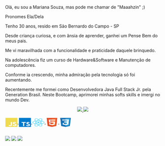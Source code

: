 Olá, eu sou a Mariana Souza, mas pode me chamar de "Maaahzin" ;)

Pronomes Ela/Dela

Tenho 30 anos, resido em São Bernardo do Campo - SP



Desde criança curiosa, e com ânsia de aprender, ganhei um Pense Bem do meus pais.

Me vi maravilhada com a funcionalidade e praticidade daquele brinquedo.

Na adolescência fiz um curso de Hardware&Software e Manutenção de computadores.

Conforme ia crescendo, minha admiração pela tecnologia só foi aumentando.

Recentemente me formei como Desenvolvedora Java Full Stack Jr. pela Generation Brasil. Neste Bootcamp, aprimorei minhas softs skills e imergi no mundo Dev.



<div align="center">
  <a href="https://github.com/Maaahzin">
  <img height="155em" src="https://github-readme-stats.vercel.app/api?username=Maaahzin&show_icons=true&theme=radical&include_all_commits=true&count_private=true"/>
  <img height="155em" src="https://github-readme-stats.vercel.app/api/top-langs/?username=Maaahzin&layout=compact&langs_count=7&theme=radical"/>
</div>

  <div style="display: inline_block"><br>
  <img align="center" alt="Rafa-Js" height="30" width="40" src="https://raw.githubusercontent.com/devicons/devicon/master/icons/javascript/javascript-plain.svg">
  <img align="center" alt="Rafa-Ts" height="30" width="40" src="https://raw.githubusercontent.com/devicons/devicon/master/icons/typescript/typescript-plain.svg">
  <img align="center" alt="Rafa-React" height="30" width="40" src="https://raw.githubusercontent.com/devicons/devicon/master/icons/react/react-original.svg">
  <img align="center" alt="Rafa-HTML" height="30" width="40" src="https://raw.githubusercontent.com/devicons/devicon/master/icons/html5/html5-original.svg">
  <img align="center" alt="Rafa-CSS" height="30" width="40" src="https://raw.githubusercontent.com/devicons/devicon/master/icons/css3/css3-original.svg">
 
</div>
  
  ##
 
<div> 
  <a href="https://www.instagram.com/maaahzin/" target="_blank"><img src="https://img.shields.io/badge/-Instagram-%23E4405F?style=for-the-badge&logo=instagram&logoColor=white" target="_blank"></a>
  <a href = "mailto:maaahzin@gmail.com"><img src="https://img.shields.io/badge/-Gmail-%23333?style=for-the-badge&logo=gmail&logoColor=white" target="_blank"></a>
  <a href="https://www.linkedin.com/in/mariana-souza-339757148/" target="_blank"><img src="https://img.shields.io/badge/-LinkedIn-%230077B5?style=for-the-badge&logo=linkedin&logoColor=white" target="_blank"></a> 
 
